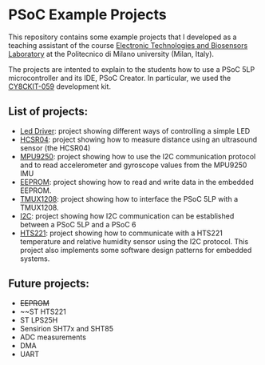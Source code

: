 # PSoC Example Projects
This repository contains some example projects that I developed as a teaching 
assistant of the course [Electronic Technologies and Biosensors Laboratory](https://www4.ceda.polimi.it/manifesti/manifesti/controller/ManifestoPublic.do?EVN_DETTAGLIO_RIGA_MANIFESTO=evento&aa=2018&k_cf=225&k_corso_la=471&k_indir=BTE&codDescr=052378&lang=EN&semestre=1&anno_corso=2&idItemOfferta=137485&idRiga=230332) 
at the Politecnico di Milano university (Milan, Italy). 


The projects are intented to explain to the students how to use a PSoC 5LP microcontroller and its IDE, PSoC Creator.
In particular, we used the [CY8CKIT-059](https://www.cypress.com/documentation/development-kitsboards/cy8ckit-059-psoc-5lp-prototyping-kit-onboard-programmer-and) development kit.

## List of projects:
- [Led Driver](): project showing different ways of controlling a simple LED
- [HCSR04](https://github.com/dado93/PSoC-Example-Projects/tree/master/HCSR04): project showing how to measure distance using an ultrasound sensor (the HCSR04)
- [MPU9250](https://github.com/dado93/PSoC-Example-Projects/tree/master/MPU9250): project showing how to use the I2C communication protocol and to read accelerometer and gyroscope
values from the MPU9250 IMU
- [EEPROM](https://github.com/dado93/PSoC-Example-Projects/tree/master/EEPROM): project showing how to read and write data in the embedded EEPROM.
- [TMUX1208](https://github.com/dado93/PSoC-Example-Projects/tree/master/TMUX1208): project showing how to interface the PSoC 5LP with a TMUX1208.
- [I2C](https://github.com/dado93/PSoC-Example-Projects/tree/master/I2C_MasterSlave): project showing how I2C communication can be established between a PSoC 5LP and a PSoC 6
- [HTS221](https://github.com/dado93/PSoC-Example-Projects/tree/master/HTS221): project showing how to communicate with a HTS221 temperature and relative humidity sensor using the I2C protocol. This project also implements some software design patterns for embedded systems.

## Future projects:
- ~~EEPROM~~
- ~~ST HTS221
- ST LPS25H
- Sensirion SHT7x and SHT85
- ADC measurements
- DMA
- UART


